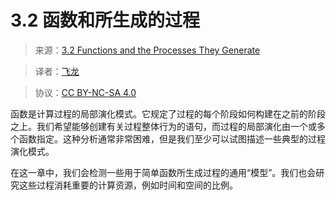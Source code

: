 # 3.2 函数和所生成的过程

> 来源：[3.2   Functions and the Processes They Generate](http://www-inst.eecs.berkeley.edu/~cs61a/sp12/book/interpretation.html#functions-and-the-processes-they-generate)

> 译者：[飞龙](https://github.com/wizardforcel)

> 协议：[CC BY-NC-SA 4.0](http://creativecommons.org/licenses/by-nc-sa/4.0/)

函数是计算过程的局部演化模式。它规定了过程的每个阶段如何构建在之前的阶段之上。我们希望能够创建有关过程整体行为的语句，而过程的局部演化由一个或多个函数指定。这种分析通常非常困难，但是我们至少可以试图描述一些典型的过程演化模式。

在这一章中，我们会检测一些用于简单函数所生成过程的通用“模型”。我们也会研究这些过程消耗重要的计算资源，例如时间和空间的比例。

